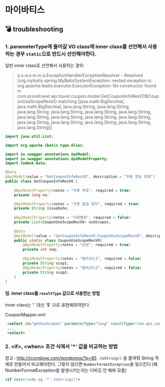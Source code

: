 # 마이바티스

## :bomb: troubleshooting

### 1. parameterType에 들어갈 VO class에 inner class를 선언해서 사용하는 경우 `static`으로 반드시 선언해야한다.

일반 inner class로 선언해서 사용하는 경우:  
> o.s.w.s.m.m.a.ExceptionHandlerExceptionResolver - Resolved [org.mybatis.spring.MyBatisSystemException: nested exception is org.apache.ibatis.executor.ExecutorException: No constructor found in com.priviatravel.api.travel.coupon.model.GetCouponInfoResVO$CouponUseScopeResVO matching [java.math.BigDecimal, java.math.BigDecimal, java.lang.String, java.lang.String, java.lang.String, java.lang.String, java.lang.String, java.lang.String, java.lang.String, java.lang.String, java.lang.String, java.lang.String, java.lang.String, java.lang.String, java.lang.String, java.lang.String, java.lang.String]] 

```java
import java.util.List;

import org.apache.ibatis.type.Alias;

import io.swagger.annotations.ApiModel;
import io.swagger.annotations.ApiModelProperty;
import lombok.Data;

@Data
@ApiModel(value = "GetCouponInfoResVO", description = "쿠폰 정보 조회")
public class GetCouponInfoResVO {
    
    @ApiModelProperty(notes = "쿠폰 번호", required = true)
    private long no;

    @ApiModelProperty(notes = "쿠폰 발급 일자", required = true)
    private String issueDate;
    
    @ApiModelProperty(notes = "사용범위", required = false)
    private List<CouponUseScopeResVO> useScopes;
    
    @Data
    @ApiModel(value = "GetCouponInfoResVO.CouponUseScopeResVO", description = "쿠폰 사용범위 조회(통합어드민참조)")
    public static class CouponUseScopeResVO{
        @ApiModelProperty(notes = "순번", required = true)
        private int seq;
        
        @ApiModelProperty(notes = "범위코드1", required = false)
        private String scop1;
        @ApiModelProperty(notes = "범위코드2", required = false)
        private String scop2;
    }
}
```

#### 덤. inner class를 `resultType` 값으로 사용한는 방법
inner class는 '.' 대신 '$' 으로 표현해줘야한다. 

CouponMapper.xml: 
```xml
 <select id="getUseScopes" parameterType="long" resultType="com.api.coupon.model.GetCouponInfoResVO$CouponUseScopeResVO">
 ... 
 <select>
```

### 2. &lt;if&gt;, &lt;when&gt; 조건 식에서 '*' 값을 비교하는 방법
참고 : http://rconglove.com/wordpress/?p=85
`.toString()` 을 붙여줘 String 객체로 만들어서 비교해야한다. 그렇지 않으면 `NumberFormatException`을 일으킨다.(왜 NumberFormatException을 발생시키는지는 디버깅 안 해봐 모름)  
```xml
<if test="code eq '*'.toString()">
```
 